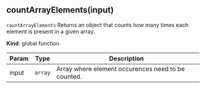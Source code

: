 <a name="countArrayElements"></a>

## countArrayElements(input)
`countArrayElements`Returns an object that counts how many times each element is present in a given array.

**Kind**: global function  

| Param | Type | Description |
| --- | --- | --- |
| input | <code>array</code> | Array where element occurences need to be counted. |


